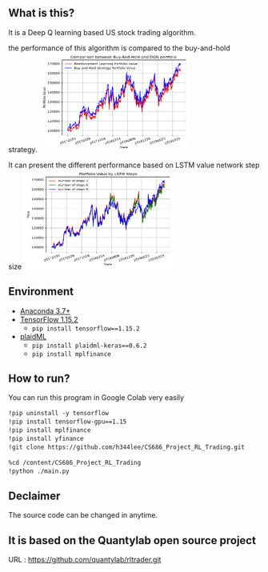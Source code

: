 ## What is this?

It is a Deep Q learning based US stock trading algorithm.

the performance of this algorithm is compared to the buy-and-hold strategy.
<img src="https://github.com/h344lee/CS686_Project_RL_Trading/blob/master/GOOGL_buy_and_hold.png" width="300" height="200">

It can present the different performance based on LSTM value network step size
<img src="https://github.com/h344lee/CS686_Project_RL_Trading/blob/master/GOOGL_present_steps.png" width="300" height="200">

## Environment
- [Anaconda 3.7+](https://www.anaconda.com/distribution/)
- [TensorFlow 1.15.2](https://www.tensorflow.org/)
  - `pip install tensorflow==1.15.2`
- [plaidML](https://plaidml.github.io/plaidml/)
  - `pip install plaidml-keras==0.6.2`
  - `pip install mplfinance`
  
## How to run? 

You can run this program in Google Colab very easily
 
```markdown
!pip uninstall -y tensorflow
!pip install tensorflow-gpu==1.15
!pip install mplfinance
!pip install yfinance
!git clone https://github.com/h344lee/CS686_Project_RL_Trading.git
```

```markdown
%cd /content/CS686_Project_RL_Trading
!python ./main.py   
``` 
 
 
## Declaimer 
The source code can be changed in anytime. 
 
 
## It is based on the Quantylab open source project 

URL : https://github.com/quantylab/rltrader.git


